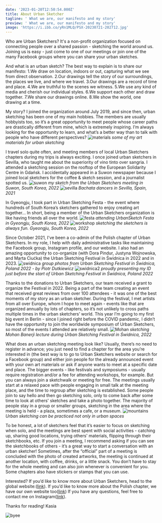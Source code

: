 ```yaml
---
date: '2023-01-20T12:50:54.000Z'
title: About Urban Sketcher
tagline: ' What we are, our manifesto and my story'
preview: ' What we are, our manifesto and my story'
image: 'https://i.ibb.co/yRn1MLQ/PSX-20230721-202712.jpg'
---
```

Who are Urban Sketchers? It's a non-profit organization focused on connecting people over a shared passion - sketching the world around us. Joining us is easy - just come to one of our meetings or join one of the many Facebook groups where you can share your urban sketches.

And what is an urban sketch? The best way to explain is to share our manifesto:
1.We draw on location, indoors or out, capturing what we see from direct observation.
2.Our drawings tell the story of our surroundings, the places we live, and where we travel.
3.Our drawings are a record of time and place.
4.We are truthful to the scenes we witness.
5.We use any kind of media and cherish our individual styles.
6.We support each other and draw together.
7.We share our drawings online.
8.We show the world, one drawing at a time.

My story? I joined the organization around July 2019, and since then, urban sketching has been one of my main hobbies. The members are usually hobbyists too, so it’s a great opportunity to meet people whose career paths are drastically different from mine, which is extremely inspiring. I’m always looking for the opportunity to learn, and what’s a better way than to talk with people who have different perspectives?
![materials](https://i.ibb.co/VHgZ90J/PXL-20220809-131648151.jpg)
*some of my art materials for urban sketching*

I travel solo quite often, and meeting members of local Urban Sketchers chapters during my trips is always exciting. I once joined urban sketchers in Sevilla, who taught me about the superiority of vino tinto over sangria. I attended a sketching session on the rooftop of the European Solidarity Centre in Gdańsk. I accidentally appeared in a Suwon newspaper because I joined local sketchers for the coffee & sketch session, and a journalist spotted us. 
![suwon](https://i.ibb.co/xhdK2V1/PSX-20230406-132531.jpg)
*my sketch from the Urban Sketchers meeting in Suwon, South Korea, 2022*
![sevilla](https://i.ibb.co/9bfcKzd/sevilla-bachata.jpg)
*Bachata dancers in Sevilla, Spain, 2021*

In Gyeongju, I took part in Urban Sketching Festa - the event where hundreds of South Korea’s sketchers gathered to enjoy creating art together… In short, being a member of the Urban Sketchers organization is like having friends all over the world.
![festa](https://i.ibb.co/3cPMFvY/PSX-20230320-150538.jpg)
*attending UrbanSketch Festa in Gyeongju, South Korea, 2022*
![workshop](https://i.ibb.co/brJgFS7/PSX-20221101-230007.jpg)
*sketching the sketchers is always fun. Gyeongju, South Korea, 2022*

Since October 2021, I've been a co-admin of the Polish chapter of Urban Sketchers. In my role, I help with daily administrative tasks like maintaining the Facebook group, Instagram profile, and our website. I also had an amazing opportunity to co-organize (with Dora Pindur, Justyna Wojnowska, and Marta Ciućka) the Urban Sketching Festival in Świdnica in 2022 and in 2023. 
![swidnica](https://i.ibb.co/WzdcXrL/swidnica.png)
*group photos from Urban Sketching Festival in Świdnica, Poland 2022 - by Piotr Dutkiewicz*
![swidnica2](https://i.ibb.co/XDYHLsT/PXL-20220811-093328426-MP.jpg)
*proudly presenting my ID just before the start of Urban Sketching Festival in Świdnica, Poland 2022*

Thanks to the donations to Urban Sketchers, our team received a grant to organize the Festival in 2022. Being a part of the team creating an event that received great reviews from over 100 attendees - it was one of the best moments of my story as an urban sketcher. During the festival, I met artists from all over Europe, whom I hope to meet again - events like that are organized annually by lots of chapters, so it’s not unlikely to cross paths multiple times in the urban sketchers’ world. This year I’m going to my first big event in Berlin - since I joined right before the COVID pandemic, I didn’t have the opportunity to join the worldwide symposium of Urban Sketchers, so most of the events I attended are relatively small.
![Mohan](https://i.ibb.co/T085TBr/PSX-20220815-180019.jpg)
*sketching Mohan Banerji lecture during Urban Sketching Festival in Świdnica, 2022*


What does an urban sketching meeting look like? Usually, there’s no need to register in advance; you just need to find a chapter for the area you’re interested in (the best way is to go to Urban Sketchers website or search for a Facebook group) and either join people for the already announced event with your own art materials or ask if anyone wants to meet at a specific date and place. The bigger events - like festivals and symposiums - usually require registration and/or a fee for attending workshops, for example. But you can always join a sketchwalk or meeting for free. The meetings usually start at a relaxed pace with people engaging in small talk at the meeting place, and the time to regroup after sketching is established. Some people join to say hello and then go sketching solo, only to come back after some time to look at others' sketches and take a photo together. The majority of people stay in a group or smaller groups, sketching in the area where the meeting is held - a plaza, sometimes a cafe, or a museum. 
![mountains](https://i.ibb.co/Jc9V0cH/PSX-20230125-222452.jpg)
*Urban sketching can be practiced not only in urban spaces*

To be honest, a lot of sketchers feel that it’s easier to focus on sketching when solo, and the meetings are best spent with social activities - catching up, sharing good locations, trying others' materials, flipping through their sketchbooks, etc. If you join a meeting, I recommend asking if you can see the sketchbooks of others - it’s a great way to start a conversation with an urban sketcher! Sometimes, after the “official” part of a meeting is concluded with the photo of created artworks, the meeting is continued at another location, with coffee, drinks, or a little snack. You don’t have to stay for the whole meeting and can also join whenever is convenient for you. Some chapters also have stickers or stamps that you can use.

Interested? If you’d like to know more about Urban Sketchers, head to the global website:([link](https://www.urbansketchers.com "link")). If you’d like to know more about the Polish chapter, we have our own website too([link](https://www.uskpoland.pl "link")) If you have any questions, feel free to contact me on Instagram([link](https://www.instagram.com/catherine_pl_art "link")).

Thanks for reading!
Kasia

![byee](https://i.ibb.co/kS47sMh/IMG-20220804-WA0004.jpg)
